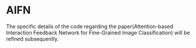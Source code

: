 # AIFN
The specific details of the code regarding the paper(Attention-based Interaction Feedback Network for Fine-Grained Image Classification) will be refined subsequently.
